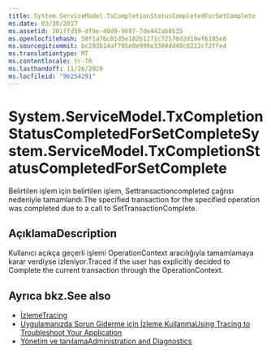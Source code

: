 ```yaml
---
title: System.ServiceModel.TxCompletionStatusCompletedForSetComplete
ms.date: 03/30/2017
ms.assetid: 201ffd59-df9e-40d9-9697-7de442ab8b35
ms.openlocfilehash: 50f1a76c01d5e182b1271c72576d2d19ef6185e0
ms.sourcegitcommit: bc293b14af795e0e999e3304dd40c0222cf2ffe4
ms.translationtype: MT
ms.contentlocale: tr-TR
ms.lasthandoff: 11/26/2020
ms.locfileid: "96254291"
---
```

# <a name="systemservicemodeltxcompletionstatuscompletedforsetcomplete"></a><span data-ttu-id="e8811-102">System.ServiceModel.TxCompletionStatusCompletedForSetComplete</span><span class="sxs-lookup"><span data-stu-id="e8811-102">System.ServiceModel.TxCompletionStatusCompletedForSetComplete</span></span>

<span data-ttu-id="e8811-103">Belirtilen işlem için belirtilen işlem, Settransactioncompleted çağrısı nedeniyle tamamlandı.</span><span class="sxs-lookup"><span data-stu-id="e8811-103">The specified transaction for the specified operation was completed due to a call to SetTransactionComplete.</span></span>  
  
## <a name="description"></a><span data-ttu-id="e8811-104">Açıklama</span><span class="sxs-lookup"><span data-stu-id="e8811-104">Description</span></span>  

 <span data-ttu-id="e8811-105">Kullanıcı açıkça geçerli işlemi OperationContext aracılığıyla tamamlamaya karar verdiyse izleniyor.</span><span class="sxs-lookup"><span data-stu-id="e8811-105">Traced if the user has explicitly decided to Complete the current transaction through the OperationContext.</span></span>  
  
## <a name="see-also"></a><span data-ttu-id="e8811-106">Ayrıca bkz.</span><span class="sxs-lookup"><span data-stu-id="e8811-106">See also</span></span>

- [<span data-ttu-id="e8811-107">İzleme</span><span class="sxs-lookup"><span data-stu-id="e8811-107">Tracing</span></span>](index.md)
- [<span data-ttu-id="e8811-108">Uygulamanızda Sorun Giderme için İzleme Kullanma</span><span class="sxs-lookup"><span data-stu-id="e8811-108">Using Tracing to Troubleshoot Your Application</span></span>](using-tracing-to-troubleshoot-your-application.md)
- [<span data-ttu-id="e8811-109">Yönetim ve tanılama</span><span class="sxs-lookup"><span data-stu-id="e8811-109">Administration and Diagnostics</span></span>](../index.md)
